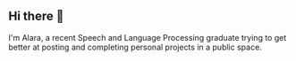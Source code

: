 ## Hi there 👋

I'm Alara, a recent Speech and Language Processing graduate trying to get better at posting and completing personal projects in a public space. 


